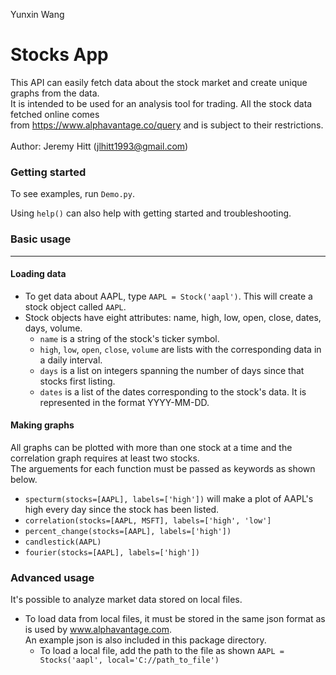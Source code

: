 Yunxin Wang
# Stocks App

This API can easily fetch data about the stock market and create
unique graphs from the data. <br> It is intended to be used for an analysis
tool for trading. All the stock data fetched online comes <br> from 
https://www.alphavantage.co/query and is subject to their restrictions.
<br><br> Author: Jeremy Hitt (jlhitt1993@gmail.com)

### Getting started

To see examples, run `Demo.py`.

Using `help()` can also help with getting started and troubleshooting.

### Basic usage
_______________

#### Loading data

- To get data about AAPL, type `AAPL = Stock('aapl')`. This will create
a stock object called `AAPL`.
- Stock objects have eight attributes: name, high, low, open, close,
    dates, days, volume.
    - `name` is a string of the stock's ticker symbol.
    - `high`, `low`, `open`, `close`, `volume` are lists with the 
    corresponding data in a daily interval.
    - `days` is a list on integers spanning the number of days 
    since that stocks first listing.
    - `dates` is a list of the dates corresponding to the stock's data.
    It is represented in the format YYYY-MM-DD.
    
#### Making graphs

All graphs can be plotted with more than one stock at a time and
the correlation graph requires at least two stocks. <br> The arguements 
for each function must be passed as keywords as shown below.
- `specturm(stocks=[AAPL], labels=['high'])` will make a plot of AAPL's high
every day since the stock has been listed.
- `correlation(stocks=[AAPL, MSFT], labels=['high', 'low']`
- `percent_change(stocks=[AAPL], labels=['high'])`
- `candlestick(AAPL)`
- `fourier(stocks=[AAPL], labels=['high'])`

### Advanced usage

It's possible to analyze market data stored on local files.
- To load data from local files, it must be stored in the same json 
format as is used by www.alphavantage.com. <br> An example json is also 
included in this package directory.
    - To load a local file, add the path to the file as shown 
`AAPL = Stocks('aapl', local='C://path_to_file')`